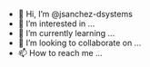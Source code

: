 - 👋 Hi, I’m @jsanchez-dsystems
- 👀 I’m interested in ...
- 🌱 I’m currently learning ...
- 💞️ I’m looking to collaborate on ...
- 📫 How to reach me ...

<!---
jsanchez-dsystems/jsanchez-dsystems is a ✨ special ✨ repository because its `README.md` (this file) appears on your GitHub profile.
You can click the Preview link to take a look at your changes.
--->
